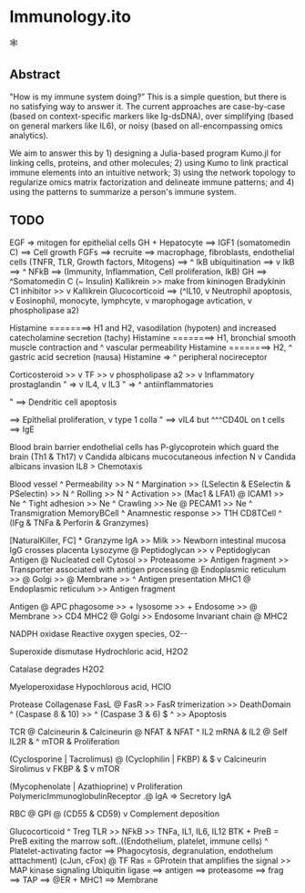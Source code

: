 # Immunology.ito

:spider_web:

## Abstract

"How is my immune system doing?” This is a simple question, but there is no satisfying way to answer it. The current approaches are case-by-case (based on context-specific markers like Ig-dsDNA), over simplifying (based on general markers like IL6), or noisy (based on all-encompassing omics analytics).

We aim to answer this by 1) designing a Julia-based program Kumo.jl for linking cells, proteins, and other molecules; 2) using Kumo to link practical immune elements into an intuitive network; 3) using the network topology to regularize omics matrix factorization and delineate immune patterns; and 4) using the patterns to summarize a person's immune system.

## TODO

EGF => mitogen for epithelial cells
GH + Hepatocyte ==> IGF1 (somatomedin C) ==> Cell growth
FGFs ==> recruite ==> macrophage, fibroblasts, endothelial cells
(TNFR, TLR, Growth factors, Mitogens) ==> ^ IkB ubiquitination ==> v IkB ==> ^ NFkB ==> (Immunity, Inflammation, Cell proliferation, IkB)
GH ==> ^Somatomedin C (~ Insulin)
Kallikrein >> make from kininogen Bradykinin
C1 inhibitor >> v Kallikrein
Glucocorticoid ==> (^IL10, v Neutrophil apoptosis, v Eosinophil, monocyte, lymphcyte, v marophogage avtication, v phospholipase a2)

Histamine ========> H1 and H2, vasodilation (hypoten) and increased catecholamine secretion (tachy)
Histamine ========> H1, bronchial smooth muscle contraction and ^ vascular permeability
Histamine ========> H2, ^ gastric acid secretion (nausa)
Histamine => ^ peripheral nocireceptor

Corticosteroid >> v TF >> v phospholipase a2 >> v Inflammatory prostaglandin
" => v IL4, v IL3
" => ^ antiinflammatories

" ==> Dendritic cell apoptosis

==> Epithelial proliferation, v type 1 colla
" ==> vIL4 but ^^^CD40L on t cells ==> IgE

Blood brain barrier endothelial cells has P-glycoprotein which guard the brain
(Th1 & Th17) v Candida albicans mucocutaneous infection
N v Candida albicans invasion
IL8 > Chemotaxis

Blood vessel ^ Permeability >> N ^ Margination >> (LSelectin & ESelectin & PSelectin) >> N ^ Rolling >> N ^ Activation >> (Mac1 & LFA1) @ ICAM1 >> Ne ^ Tight adhesion >> Ne ^ Crawling >> Ne @ PECAM1 >> Ne ^ Transmigration
MemoryBCell ^ Anamnestic response >> T1H
CD8TCell ^ (IFg & TNFa & Perforin & Granzymes)

[NaturalKiller, FC] \* Granzyme
IgA >> Milk >> Newborn intestinal mucosa
IgG crosses placenta
Lysozyme @ Peptidoglycan >> v Peptidoglycan
Antigen @ Nucleated cell Cytosol >> Proteasome >> Antigen fragment >> Transporter associated with antigen processing @ Endoplasmic reticulum >> @ Golgi >> @ Membrane >> ^ Antigen presentation
MHC1 @ Endoplasmic reticulum >> Antigen fragment

Antigen @ APC phagosome >> + lysosome >> + Endosome >> @ Membrane >> CD4
MHC2 @ Golgi >> Endosome
Invariant chain @ MHC2

NADPH oxidase
Reactive oxygen species, O2--

Superoxide dismutase
Hydrochloric acid, H2O2

Catalase degrades H2O2

Myeloperoxidase
Hypochlorous acid, HClO

Protease
Collagenase
FasL @ FasR >> FasR trimerization >> DeathDomain ^ (Caspase 8 & 10) >> ^ (Caspase 3 & 6) $ ^ >> Apoptosis

TCR @ Calcineurin & Calcineurin @ NFAT & NFAT ^ IL2 mRNA & IL2 @ Self IL2R & ^ mTOR & Proliferation

(Cyclosporine | Tacrolimus) @ (Cyclophilin | FKBP) & $ v Calcineurin
Sirolimus v FKBP & $ v mTOR

(Mycophenolate | Azathioprine) v Proliferation
PolymericImmunoglobulinReceptor .@ IgA => Secretory IgA

RBC @ GPI @ (CD55 & CD59) v Complement deposition

Glucocorticoid ^ Treg
TLR >> NFkB >> TNFa, IL1, IL6, IL12
BTK + PreB = PreB exiting the marrow
soft..((Endothelium, platelet, immune cells) ^ Platelet-activating factor ==> Phagocytosis, degranulation, endothelum atttachment)
(cJun, cFox) @ TF
Ras = GProtein that amplifies the signal >> MAP kinase signaling
Ubiquitin ligase ==> antigen ==> proteasome ==> frag ==> TAP ==> @ER + MHC1 ==> Membrane
